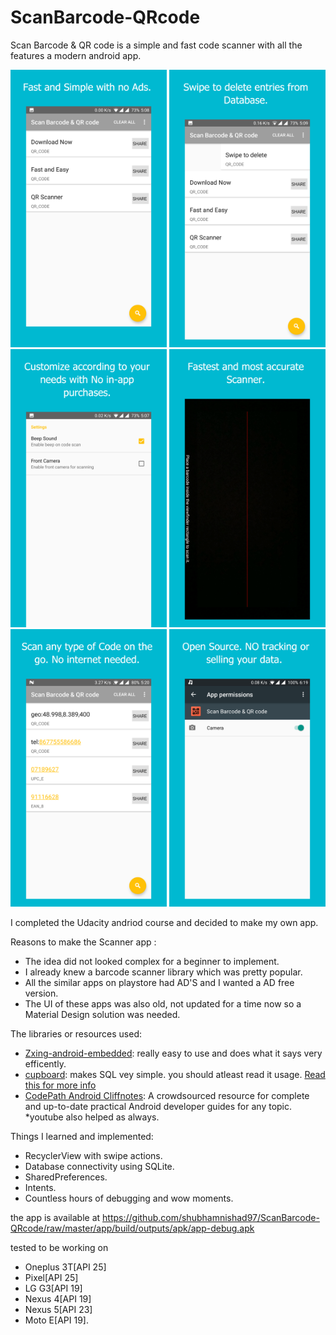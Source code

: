 # ScanBarcode-QRcode
Scan Barcode &amp; QR code is a simple and fast code scanner with all the features a modern android app.

<img src="screenshots/PhoneScreenshot1.jpg" width="250">  <img src="screenshots/PhoneScreenshot2.jpg" width="250">  <img src="screenshots/PhoneScreenshot3.jpg" width="250">  <img src="screenshots/PhoneScreenshot4.jpg" width="250">  <img src="screenshots/PhoneScreenshot5.jpg" width="250">  <img src="screenshots/PhoneScreenshot6.jpg" width="250">


I completed the Udacity andriod course and decided to make my own app.

Reasons to make the Scanner app :
* The idea did not looked complex for a beginner to implement.
* I already knew a barcode scanner library which was pretty popular.
* All the similar apps on playstore had AD'S and I wanted a AD free version.
* The UI of these apps was also old, not updated for a time now so a Material Design solution was needed.


The libraries or resources used:
* [Zxing-android-embedded](https://github.com/journeyapps/zxing-android-embedded): really easy to use and does what it says very efficently.
* [cupboard](https://bitbucket.org/littlerobots/cupboard): makes SQL vey simple. you should atleast read it usage. [Read this for more info](http://guides.codepath.com/android/Easier-SQL-with-Cupboard)
* [CodePath Android Cliffnotes](http://guides.codepath.com/android): A crowdsourced resource for complete and up-to-date practical Android developer guides for any topic.
*youtube also helped as always.


Things I learned and implemented:
* RecyclerView with swipe actions.
* Database connectivity using SQLite.
* SharedPreferences.
* Intents.
* Countless hours of debugging and wow moments.


the app is available at https://github.com/shubhamnishad97/ScanBarcode-QRcode/raw/master/app/build/outputs/apk/app-debug.apk

tested to be working on 
* Oneplus 3T[API 25]
* Pixel[API 25]
* LG G3[API 19]
* Nexus 4[API 19]
* Nexus 5[API 23]
* Moto E[API 19].
 
